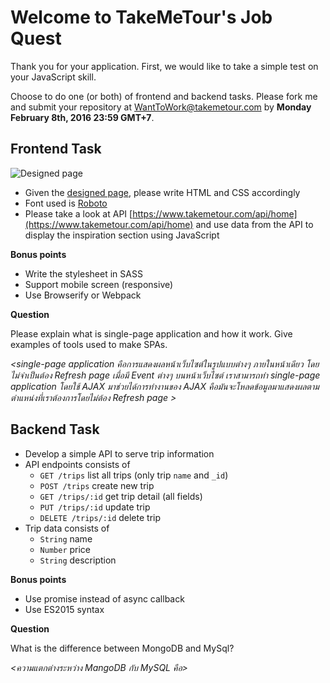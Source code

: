 Welcome to TakeMeTour's Job Quest
===

Thank you for your application. First, we would like to take a simple test on your JavaScript skill. 

Choose to do one (or both) of frontend and backend tasks. Please fork me and submit your repository at [WantToWork@takemetour.com](mailto:WantToWork@takemetour.com) by **Monday February 8th, 2016 23:59 GMT+7**. 

Frontend Task
---
![Designed page](https://raw.github.com/PanJ/job-quest/master/frontend/design.png)

- Given the [designed page](https://raw.github.com/PanJ/job-quest/master/frontend/design.png), please write HTML and CSS accordingly
- Font used is [Roboto](https://www.google.com/fonts#UsePlace:use/Collection:Roboto)
- Please take a look at API [https://www.takemetour.com/api/home](https://www.takemetour.com/api/home) and use data from the API to display the inspiration section using JavaScript

**Bonus points**

- Write the stylesheet in SASS
- Support mobile screen (responsive)
- Use Browserify or Webpack

**Question**

Please explain what is single-page application and how it work. Give examples of tools used to make SPAs.

*\<single-page application คือการแสดงผลหน้าเว็บไซต์ในรูปแบบต่างๆ ภายในหน้าเดียว โดยไม่จำเป็นต้อง Refresh page เมื่อมี Event ต่างๆ บนหน้าเว็บไซต์ เราสามารถทำ single-page application โดยใช้ AJAX มาช่วยได้การทำงานของ AJAX คือมันจะโหลดข้อมูลมาแสดงผลตามตำแหน่งที่เราต้องการโดยไม่ต้อง Refresh page >*

Backend Task
---
- Develop a simple API to serve trip information
- API endpoints consists of
  - `GET /trips` list all trips (only trip `name` and `_id`)
  - `POST /trips` create new trip
  - `GET /trips/:id` get trip detail (all fields)
  - `PUT /trips/:id` update trip
  - `DELETE /trips/:id` delete trip
- Trip data consists of
  - `String` name
  - `Number` price
  - `String` description

**Bonus points**

- Use promise instead of async callback
- Use ES2015 syntax

**Question**

What is the difference between MongoDB and MySql?

*\<ความแตกต่างระหว่าง MangoDB กับ MySQL คือ>*
